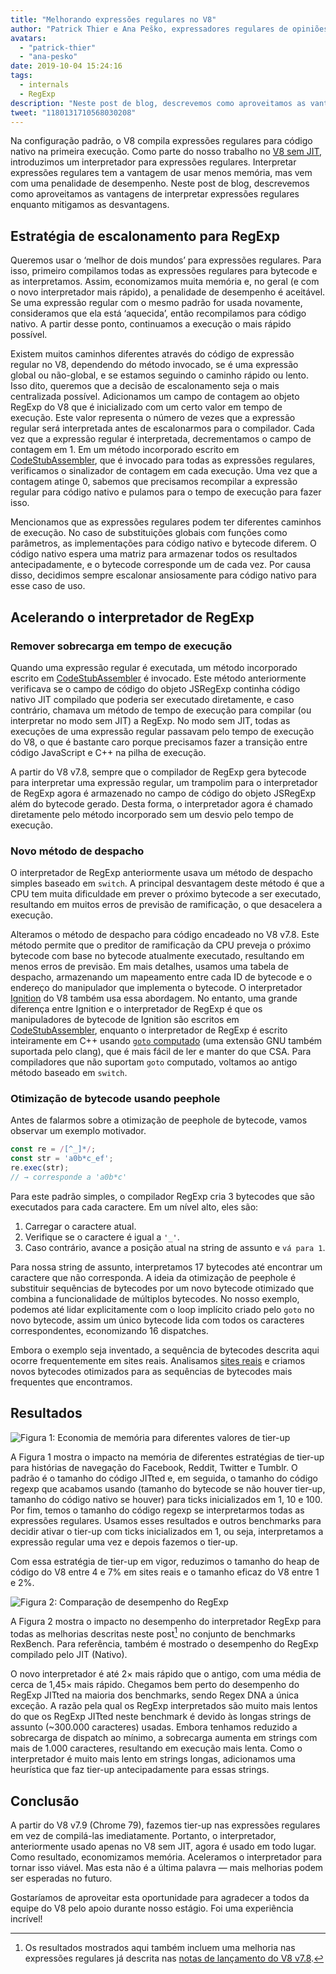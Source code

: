 ```yaml
---
title: "Melhorando expressões regulares no V8"
author: "Patrick Thier e Ana Peško, expressadores regulares de opiniões sobre expressões regulares"
avatars:
  - "patrick-thier"
  - "ana-pesko"
date: 2019-10-04 15:24:16
tags:
  - internals
  - RegExp
description: "Neste post de blog, descrevemos como aproveitamos as vantagens de interpretar expressões regulares e mitigamos as desvantagens."
tweet: "1180131710568030208"
---
```

Na configuração padrão, o V8 compila expressões regulares para código nativo na primeira execução. Como parte do nosso trabalho no [V8 sem JIT](/blog/jitless), introduzimos um interpretador para expressões regulares. Interpretar expressões regulares tem a vantagem de usar menos memória, mas vem com uma penalidade de desempenho. Neste post de blog, descrevemos como aproveitamos as vantagens de interpretar expressões regulares enquanto mitigamos as desvantagens.

<!--truncate-->
## Estratégia de escalonamento para RegExp

Queremos usar o ‘melhor de dois mundos’ para expressões regulares. Para isso, primeiro compilamos todas as expressões regulares para bytecode e as interpretamos. Assim, economizamos muita memória e, no geral (e com o novo interpretador mais rápido), a penalidade de desempenho é aceitável. Se uma expressão regular com o mesmo padrão for usada novamente, consideramos que ela está ‘aquecida’, então recompilamos para código nativo. A partir desse ponto, continuamos a execução o mais rápido possível.

Existem muitos caminhos diferentes através do código de expressão regular no V8, dependendo do método invocado, se é uma expressão global ou não-global, e se estamos seguindo o caminho rápido ou lento. Isso dito, queremos que a decisão de escalonamento seja o mais centralizada possível. Adicionamos um campo de contagem ao objeto RegExp do V8 que é inicializado com um certo valor em tempo de execução. Este valor representa o número de vezes que a expressão regular será interpretada antes de escalonarmos para o compilador. Cada vez que a expressão regular é interpretada, decrementamos o campo de contagem em 1. Em um método incorporado escrito em [CodeStubAssembler](/blog/csa), que é invocado para todas as expressões regulares, verificamos o sinalizador de contagem em cada execução. Uma vez que a contagem atinge 0, sabemos que precisamos recompilar a expressão regular para código nativo e pulamos para o tempo de execução para fazer isso.

Mencionamos que as expressões regulares podem ter diferentes caminhos de execução. No caso de substituições globais com funções como parâmetros, as implementações para código nativo e bytecode diferem. O código nativo espera uma matriz para armazenar todos os resultados antecipadamente, e o bytecode corresponde um de cada vez. Por causa disso, decidimos sempre escalonar ansiosamente para código nativo para esse caso de uso.

## Acelerando o interpretador de RegExp

### Remover sobrecarga em tempo de execução

Quando uma expressão regular é executada, um método incorporado escrito em [CodeStubAssembler](/blog/csa) é invocado. Este método anteriormente verificava se o campo de código do objeto JSRegExp continha código nativo JIT compilado que poderia ser executado diretamente, e caso contrário, chamava um método de tempo de execução para compilar (ou interpretar no modo sem JIT) a RegExp. No modo sem JIT, todas as execuções de uma expressão regular passavam pelo tempo de execução do V8, o que é bastante caro porque precisamos fazer a transição entre código JavaScript e C++ na pilha de execução.

A partir do V8 v7.8, sempre que o compilador de RegExp gera bytecode para interpretar uma expressão regular, um trampolim para o interpretador de RegExp agora é armazenado no campo de código do objeto JSRegExp além do bytecode gerado. Desta forma, o interpretador agora é chamado diretamente pelo método incorporado sem um desvio pelo tempo de execução.

### Novo método de despacho

O interpretador de RegExp anteriormente usava um método de despacho simples baseado em `switch`. A principal desvantagem deste método é que a CPU tem muita dificuldade em prever o próximo bytecode a ser executado, resultando em muitos erros de previsão de ramificação, o que desacelera a execução.

Alteramos o método de despacho para código encadeado no V8 v7.8. Este método permite que o preditor de ramificação da CPU preveja o próximo bytecode com base no bytecode atualmente executado, resultando em menos erros de previsão. Em mais detalhes, usamos uma tabela de despacho, armazenando um mapeamento entre cada ID de bytecode e o endereço do manipulador que implementa o bytecode. O interpretador [Ignition](/docs/ignition) do V8 também usa essa abordagem. No entanto, uma grande diferença entre Ignition e o interpretador de RegExp é que os manipuladores de bytecode de Ignition são escritos em [CodeStubAssembler](/blog/csa), enquanto o interpretador de RegExp é escrito inteiramente em C++ usando [`goto` computado](https://gcc.gnu.org/onlinedocs/gcc/Labels-as-Values.html) (uma extensão GNU também suportada pelo clang), que é mais fácil de ler e manter do que CSA. Para compiladores que não suportam `goto` computado, voltamos ao antigo método baseado em `switch`.

### Otimização de bytecode usando peephole

Antes de falarmos sobre a otimização de peephole de bytecode, vamos observar um exemplo motivador.

```js
const re = /[^_]*/;
const str = 'a0b*c_ef';
re.exec(str);
// → corresponde a 'a0b*c'
```

Para este padrão simples, o compilador RegExp cria 3 bytecodes que são executados para cada caractere. Em um nível alto, eles são:

1. Carregar o caractere atual.
1. Verifique se o caractere é igual a `'_'`.
1. Caso contrário, avance a posição atual na string de assunto e `vá para 1`.

Para nossa string de assunto, interpretamos 17 bytecodes até encontrar um caractere que não corresponda. A ideia da otimização de peephole é substituir sequências de bytecodes por um novo bytecode otimizado que combina a funcionalidade de múltiplos bytecodes. No nosso exemplo, podemos até lidar explicitamente com o loop implícito criado pelo `goto` no novo bytecode, assim um único bytecode lida com todos os caracteres correspondentes, economizando 16 dispatches.

Embora o exemplo seja inventado, a sequência de bytecodes descrita aqui ocorre frequentemente em sites reais. Analisamos [sites reais](/blog/real-world-performance) e criamos novos bytecodes otimizados para as sequências de bytecodes mais frequentes que encontramos.

## Resultados

![Figura 1: Economia de memória para diferentes valores de tier-up](/_img/regexp-tier-up/results-memory.svg)

A Figura 1 mostra o impacto na memória de diferentes estratégias de tier-up para histórias de navegação do Facebook, Reddit, Twitter e Tumblr. O padrão é o tamanho do código JITted e, em seguida, o tamanho do código regexp que acabamos usando (tamanho do bytecode se não houver tier-up, tamanho do código nativo se houver) para ticks inicializados em 1, 10 e 100. Por fim, temos o tamanho do código regexp se interpretarmos todas as expressões regulares. Usamos esses resultados e outros benchmarks para decidir ativar o tier-up com ticks inicializados em 1, ou seja, interpretamos a expressão regular uma vez e depois fazemos o tier-up.

Com essa estratégia de tier-up em vigor, reduzimos o tamanho do heap de código do V8 entre 4 e 7% em sites reais e o tamanho eficaz do V8 entre 1 e 2%.

![Figura 2: Comparação de desempenho do RegExp](/_img/regexp-tier-up/results-speed.svg)

A Figura 2 mostra o impacto no desempenho do interpretador RegExp para todas as melhorias descritas neste post[^strict-bounds] no conjunto de benchmarks RexBench. Para referência, também é mostrado o desempenho do RegExp compilado pelo JIT (Nativo).

[^strict-bounds]: Os resultados mostrados aqui também incluem uma melhoria nas expressões regulares já descrita nas [notas de lançamento do V8 v7.8](/blog/v8-release-78#faster-regexp-match-failures).

O novo interpretador é até 2× mais rápido que o antigo, com uma média de cerca de 1,45× mais rápido. Chegamos bem perto do desempenho do RegExp JITted na maioria dos benchmarks, sendo Regex DNA a única exceção. A razão pela qual os RegExp interpretados são muito mais lentos do que os RegExp JITted neste benchmark é devido às longas strings de assunto (~300.000 caracteres) usadas. Embora tenhamos reduzido a sobrecarga de dispatch ao mínimo, a sobrecarga aumenta em strings com mais de 1.000 caracteres, resultando em execução mais lenta. Como o interpretador é muito mais lento em strings longas, adicionamos uma heurística que faz tier-up antecipadamente para essas strings.

## Conclusão

A partir do V8 v7.9 (Chrome 79), fazemos tier-up nas expressões regulares em vez de compilá-las imediatamente. Portanto, o interpretador, anteriormente usado apenas no V8 sem JIT, agora é usado em todo lugar. Como resultado, economizamos memória. Aceleramos o interpretador para tornar isso viável. Mas esta não é a última palavra — mais melhorias podem ser esperadas no futuro.

Gostaríamos de aproveitar esta oportunidade para agradecer a todos da equipe do V8 pelo apoio durante nosso estágio. Foi uma experiência incrível!
